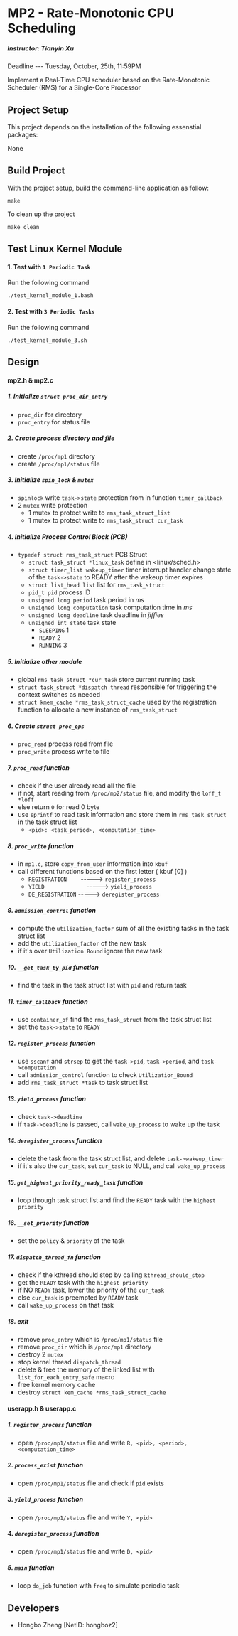 # MP2 - Rate-Monotonic CPU Scheduling
##### Instructor: Tianyin Xu
Deadline --- Tuesday, October, 25th, 11:59PM

Implement a Real-Time CPU scheduler based on the Rate-Monotonic Scheduler (RMS) for a Single-Core Processor

## Project Setup
This project depends on the installation of the following essenstial packages:

None

## Build Project
With the project setup, build the command-line application as follow:
```
make
```

To clean up the project
```
make clean
```

## Test Linux Kernel Module
#### 1. Test with `1 Periodic Task`
Run the following command
```
./test_kernel_module_1.bash
```

#### 2. Test with `3 Periodic Tasks`
Run the following command
```
./test_kernel_module_3.sh
```

## Design

#### mp2.h & mp2.c

##### 1. Initialize `struct proc_dir_entry`
* `proc_dir` for directory
* `proc_entry` for status file

##### 2. Create process directory and file
* create `/proc/mp1` directory
* create `/proc/mp1/status` file

##### 3. Initialize `spin_lock` & `mutex`
* `spinlock` write `task->state` protection from in function `timer_callback`
* 2 `mutex` write protection
  * 1 mutex to protect write to `rms_task_struct_list`
  * 1 mutex to protect write to `rms_task_struct cur_task`

##### 4. Initialize Process Control Block (PCB)
* `typedef struct rms_task_struct` PCB Struct
  * `struct task_struct *linux_task` define in \<linux/sched.h\>
  * `struct timer_list wakeup_timer` timer interrupt handler change state of the `task->state` to READY after the wakeup timer expires
  * `struct list_head list` list for `rms_task_struct`
  * `pid_t pid` process ID
  * `unsigned long period` task period in _ms_
  * `unsigned long computation` task computation time in _ms_
  * `unsigned long deadline` task deadline in _jiffies_
  * `unsigned int state` task state
    * `SLEEPING` 1
    * `READY` 2
    * `RUNNING` 3

##### 5. Initialize other module
* global `rms_task_struct *cur_task` store current running task
* `struct task_struct *dispatch thread` responsible for triggering the context switches as needed
* `struct kmem_cache *rms_task_struct_cache` used by the registration function to allocate a new instance of `rms_task_struct`

##### 6. Create `struct proc_ops`
* `proc_read` process read from file
* `proc_write`  process write to file

##### 7. `proc_read` function
* check if the user already read all the file
* if not, start reading from `/proc/mp2/status` file, and modify the `loff_t *loff`
* else return `0` for read 0 byte
* use `sprintf` to read task information and store them in `rms_task_struct` in the task struct list
  * `<pid>: <task_period>, <computation_time>`

##### 8. `proc_write` function
* in `mp1.c`, store `copy_from_user` information into `kbuf`
* call different functions based on the first letter ( kbuf [0] )
  * `REGISTRATION` &nbsp;&nbsp;&nbsp;&nbsp;&nbsp;&nbsp; -----> `register_process`
  * `YIELD` &nbsp;&nbsp;&nbsp;&nbsp;&nbsp;&nbsp;&nbsp;&nbsp;&nbsp;&nbsp;&nbsp;&nbsp;&nbsp;&nbsp;&nbsp;&nbsp;&nbsp;&nbsp;&nbsp;&nbsp;&nbsp;&nbsp; -----> `yield_process`
  * `DE_REGISTRATION` -----> `deregister_process`

##### 9. `admission_control` function
* compute the `utilization_factor` sum of all the existing tasks in the task struct list
* add the `utilization_factor` of the new task
* if it's over `Utilization Bound` ignore the new task

##### 10. `__get_task_by_pid` function
* find the task in the task struct list with `pid` and return task

##### 11. `timer_callback` function
* use `container_of` find the `rms_task_struct` from the task struct list
* set the `task->state` to `READY`

##### 12. `register_process` function
* use `sscanf` and `strsep` to get the `task->pid`, `task->period`, and `task->computation`
* call `admission_control` function to check `Utilization_Bound`
* add `rms_task_struct *task` to task struct list

##### 13. `yield_process` function
* check `task->deadline`
* if `task->deadline` is passed, call `wake_up_process` to wake up the task

##### 14. `deregister_process` function
* delete the task from the task struct list, and delete `task->wakeup_timer`
* if it's also the `cur_task`, set `cur_task` to NULL, and call `wake_up_process`

##### 15. `get_highest_priority_ready_task` function
* loop through task struct list and find the `READY` task with the `highest priority`

##### 16. `__set_priority` function
* set the `policy` & `priority` of the task

##### 17. `dispatch_thread_fn` function
* check if the kthread should stop by calling `kthread_should_stop`
* get the `READY` task with the `highest priority`
* if NO `READY` task, lower the priority of the `cur_task`
* else `cur_task` is preempted by `READY` task
* call `wake_up_process` on that task

##### 18. exit
* remove `proc_entry` which is `/proc/mp1/status` file
* remove `proc_dir` which is `/proc/mp1` directory
* destroy 2 `mutex`
* stop kernel thread `dispatch_thread`
* delete & free the memory of the linked list with `list_for_each_entry_safe` macro
* free kernel memory cache
* destroy `struct kem_cache *rms_task_struct_cache`

#### userapp.h & userapp.c

##### 1. `register_process` function
* open `/proc/mp1/status` file and write `R, <pid>, <period>, <computation_time>`

##### 2. `process_exist` function
* open `/proc/mp1/status` file and check if `pid` exists

##### 3. `yield_process` function
* open `/proc/mp1/status` file and write `Y, <pid>`

##### 4. `deregister_process` function
* open `/proc/mp1/status` file and write `D, <pid>`

##### 5. `main` function
* loop `do_job` function with `freq` to simulate periodic task

## Developers
* Hongbo Zheng [NetID: hongboz2]